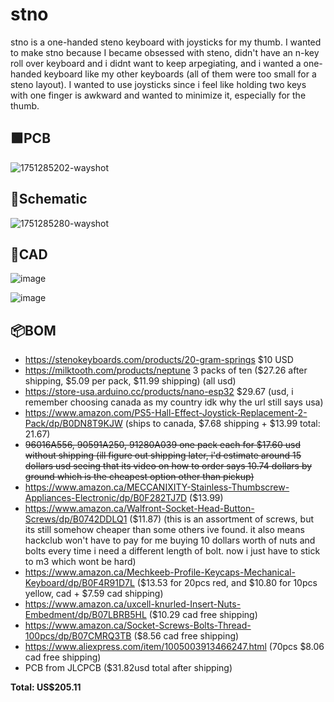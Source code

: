 # stno

stno is a one-handed steno keyboard with joysticks for my thumb. I wanted to make stno because I became obsessed with steno, didn't have an n-key roll over keyboard and i didnt want to keep arpegiating, and i wanted a one-handed keyboard like my other keyboards (all of them were too small for a steno layout). I wanted to use joysticks since i feel like holding two keys with one finger is awkward and wanted to minimize it, especially for the thumb.

## 🟩PCB
![1751285202-wayshot](https://github.com/user-attachments/assets/e2f63368-f0f2-4c21-8521-80891763f085)

## 📐Schematic
![1751285280-wayshot](https://github.com/user-attachments/assets/18380403-13e3-494b-adcc-782f56109bb4)

## 📏CAD
![image](https://github.com/user-attachments/assets/9fb9f317-1e80-4c72-85db-c1b9620f1773)

![image](https://github.com/user-attachments/assets/3d75e30c-17ae-423f-9a38-0105f57f4d2c)

## 📦BOM
- https://stenokeyboards.com/products/20-gram-springs $10 USD
- https://milktooth.com/products/neptune 3 packs of ten ($27.26 after shipping, $5.09 per pack, $11.99 shipping) (all usd)
- https://store-usa.arduino.cc/products/nano-esp32 $29.67 (usd, i remember choosing canada as my country idk why the url still says usa)
- https://www.amazon.com/PS5-Hall-Effect-Joystick-Replacement-2-Pack/dp/B0DN8T9KJW (ships to canada, $7.68 shipping + $13.99 total: 21.67)
- ~~96016A556, 90591A250, 91280A039 one pack each for $17.60 usd without shipping (ill figure out shipping later, i'd estimate around 15 dollars usd seeing that its video on how to order says 10.74 dollars by ground which is the cheapest option other than pickup)~~
- https://www.amazon.ca/MECCANIXITY-Stainless-Thumbscrew-Appliances-Electronic/dp/B0F282TJ7D ($13.99)
- https://www.amazon.ca/Walfront-Socket-Head-Button-Screws/dp/B0742DDLQ1 ($11.87) (this is an assortment of screws, but its still somehow cheaper than some others ive found. it also means hackclub won't have to pay for me buying 10 dollars worth of nuts and bolts every time i need a different length of bolt. now i just have to stick to m3 which wont be hard)
- https://www.amazon.ca/Mechkeeb-Profile-Keycaps-Mechanical-Keyboard/dp/B0F4R91D7L ($13.53 for 20pcs red, and $10.80 for 10pcs yellow, cad + $7.59 cad shipping)
- https://www.amazon.ca/uxcell-knurled-Insert-Nuts-Embedment/dp/B07LBRB5HL ($10.29 cad free shipping)
- https://www.amazon.ca/Socket-Screws-Bolts-Thread-100pcs/dp/B07CMRQ3TB ($8.56 cad free shipping)
- https://www.aliexpress.com/item/1005003913466247.html (70pcs $8.06 cad free shipping)
- PCB from JLCPCB ($31.82usd total after shipping)

**Total: US$205.11**
